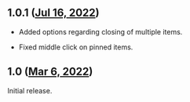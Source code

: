 ## 1.0.1 ([Jul 16, 2022](https://github.com/ramensoftware/windhawk-mods/blob/ee201c1c1ae87d057978fc4b6a315be4a9382f90/mods/taskbar-button-click.wh.cpp))

* Added options regarding closing of multiple items.

* Fixed middle click on pinned items.

## 1.0 ([Mar 6, 2022](https://github.com/ramensoftware/windhawk-mods/blob/85322d8095db39e00abcd70168b490c9602c43d4/mods/taskbar-button-click.wh.cpp))

Initial release.
